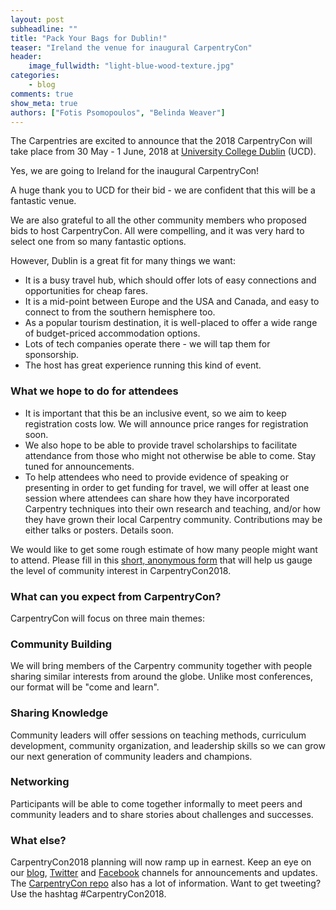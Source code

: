 ```yaml
---
layout: post
subheadline: ""
title: "Pack Your Bags for Dublin!"
teaser: "Ireland the venue for inaugural CarpentryCon"
header:
    image_fullwidth: "light-blue-wood-texture.jpg"
categories:
    - blog
comments: true
show_meta: true
authors: ["Fotis Psomopoulos", "Belinda Weaver"]
---
```


The Carpentries are excited to announce that the 2018 CarpentryCon will take place from 30 May - 1 June, 2018 at [University College Dublin](http://www.ucd.ie/) (UCD).
 
Yes, we are going to Ireland for the inaugural CarpentryCon!
 
A huge thank you to UCD for their bid - we are confident that this will be a fantastic venue.
 
We are also grateful to all the other community members who proposed bids to host CarpentryCon. All were compelling, and it was very hard to 
select one from so many fantastic options.
 
However, Dublin is a great fit for many things we want:
 
- It is a busy travel hub, which should offer lots of easy connections and opportunities for cheap fares. 
- It is a mid-point between Europe and the USA and Canada, and easy to connect to from the southern hemisphere too.
- As a popular tourism destination, it is well-placed to offer a wide range of budget-priced accommodation options.  
- Lots of tech companies operate there - we will tap them for sponsorship.
- The host has great experience running this kind of event.

### What we hope to do for attendees

- It is important that this be an inclusive event, so we aim to keep registration costs low. We will announce price ranges for registration soon.
- We also hope to be able to provide travel scholarships to facilitate attendance from those who might not otherwise be able to come. Stay tuned for announcements.
- To help attendees who need to provide evidence of speaking or presenting in order to get funding for travel, we will offer at least one session where attendees can share how they have incorporated Carpentry techniques into their own research and teaching, and/or how they have grown their local Carpentry community. Contributions may be either talks or posters. Details soon. 

We would like to get some rough estimate of how many people might want to attend. Please fill in this [short, anonymous form](https://docs.google.com/forms/d/e/1FAIpQLSfZvj6XK-zktLHfGwmFXQaVJsXQ4rpu7f0LvK0rsAPd2V8FdQ/viewform) that will help us gauge the level of community interest in CarpentryCon2018.

### What can you expect from CarpentryCon?

CarpentryCon will focus on three main themes:

### Community Building

We will bring members of the Carpentry community together with people sharing similar interests from around the globe. Unlike most conferences, our format will be "come and learn".

### Sharing Knowledge

Community leaders will offer sessions on teaching methods, curriculum development, community organization, and leadership skills so we can grow our next generation of community leaders and champions. 

### Networking

Participants will be able to come together informally to meet peers and community leaders and to share stories about challenges and successes.

### What else?

CarpentryCon2018 planning will now ramp up in earnest. Keep an eye on our [blog](https://software-carpentry.org/blog/), [Twitter](https://twitter.com/swcarpentry) and [Facebook](https://www.facebook.com/carpentries) channels for announcements and updates. The [CarpentryCon repo](https://github.com/carpentries/carpentrycon) also has a lot of information. Want to get tweeting? Use the hashtag #CarpentryCon2018.
